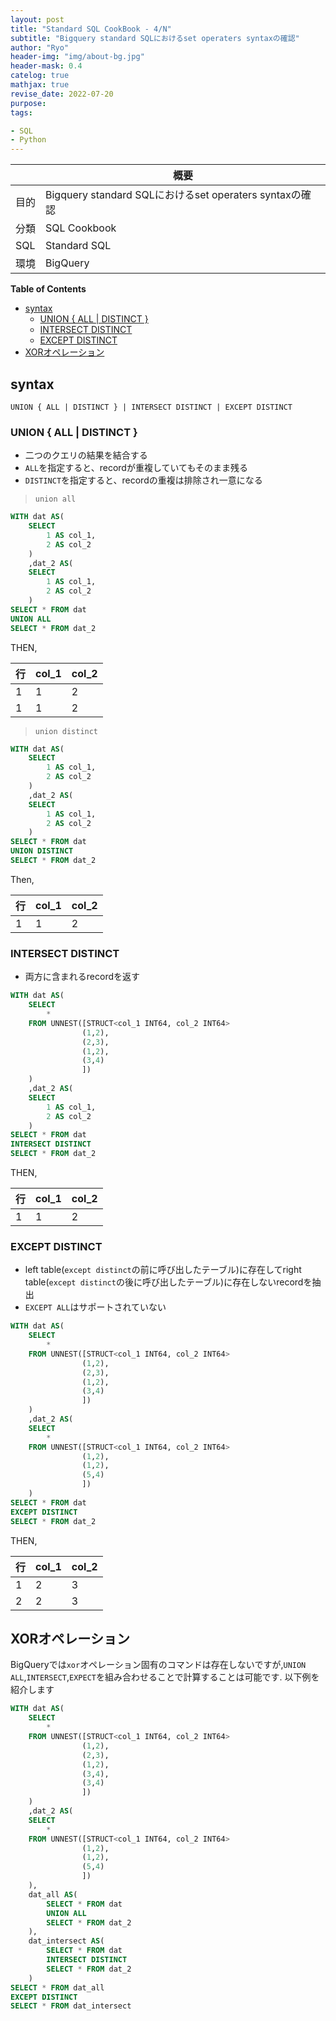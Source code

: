 ```yaml
---
layout: post
title: "Standard SQL CookBook - 4/N"
subtitle: "Bigquery standard SQLにおけるset operaters syntaxの確認"
author: "Ryo"
header-img: "img/about-bg.jpg"
header-mask: 0.4
catelog: true
mathjax: true
revise_date: 2022-07-20
purpose: 
tags:

- SQL
- Python
---
```



||概要|
|---|---|
|目的|Bigquery standard SQLにおけるset operaters syntaxの確認|
|分類|SQL Cookbook|
|SQL|Standard SQL|
|環境|BigQuery|

**Table of Contents**
<!-- START doctoc generated TOC please keep comment here to allow auto update -->
<!-- DON'T EDIT THIS SECTION, INSTEAD RE-RUN doctoc TO UPDATE -->

- [syntax](#syntax)
  - [UNION { ALL | DISTINCT }](#union--all--distinct-)
  - [INTERSECT DISTINCT](#intersect-distinct)
  - [EXCEPT DISTINCT](#except-distinct)
- [XORオペレーション](#xor%E3%82%AA%E3%83%9A%E3%83%AC%E3%83%BC%E3%82%B7%E3%83%A7%E3%83%B3)

<!-- END doctoc generated TOC please keep comment here to allow auto update -->

## syntax
```
UNION { ALL | DISTINCT } | INTERSECT DISTINCT | EXCEPT DISTINCT
```

### UNION { ALL | DISTINCT }

- 二つのクエリの結果を結合する
- `ALL`を指定すると、recordが重複していてもそのまま残る
- `DISTINCT`を指定すると、recordの重複は排除され一意になる

> `union all`

```sql
WITH dat AS(
    SELECT
        1 AS col_1,
        2 AS col_2
    )
    ,dat_2 AS(
    SELECT
        1 AS col_1,
        2 AS col_2
    )
SELECT * FROM dat
UNION ALL
SELECT * FROM dat_2
```

THEN,

|行|col_1|col_2|
|---|---|---|
|1|1|2|
|1|1|2|

> `union distinct`

```sql
WITH dat AS(
    SELECT
        1 AS col_1,
        2 AS col_2
    )
    ,dat_2 AS(
    SELECT
        1 AS col_1,
        2 AS col_2
    )
SELECT * FROM dat
UNION DISTINCT
SELECT * FROM dat_2
```

Then,

|行|col_1|col_2|
|---|---|---|
|1|1|2|

### INTERSECT DISTINCT

- 両方に含まれるrecordを返す

```sql
WITH dat AS(
    SELECT
        * 
    FROM UNNEST([STRUCT<col_1 INT64, col_2 INT64>
                (1,2),
                (2,3),
                (1,2),
                (3,4)
                ])     
    )
    ,dat_2 AS(
    SELECT
        1 AS col_1,
        2 AS col_2
    )
SELECT * FROM dat
INTERSECT DISTINCT
SELECT * FROM dat_2
```

THEN,

|行|col_1|col_2|
|---|---|---|
|1|1|2|

### EXCEPT DISTINCT

- left table(`except distinct`の前に呼び出したテーブル)に存在してright table(`except distinct`の後に呼び出したテーブル)に存在しないrecordを抽出
- `EXCEPT ALL`はサポートされていない

```sql
WITH dat AS(
    SELECT
        * 
    FROM UNNEST([STRUCT<col_1 INT64, col_2 INT64>
                (1,2),
                (2,3),
                (1,2),
                (3,4)
                ])     
    )
    ,dat_2 AS(
    SELECT
        * 
    FROM UNNEST([STRUCT<col_1 INT64, col_2 INT64>
                (1,2),
                (1,2),
                (5,4)
                ])     
    )
SELECT * FROM dat
EXCEPT DISTINCT
SELECT * FROM dat_2
```

THEN,

|行|col_1|col_2|
|---|---|---|
|1|2|3|
|2|2|3|

## XORオペレーション

BigQueryでは`xor`オペレーション固有のコマンドは存在しないですが,`UNION ALL`,`INTERSECT`,`EXPECT`を組み合わせることで計算することは可能です.
以下例を紹介します

```sql
WITH dat AS(
    SELECT
        * 
    FROM UNNEST([STRUCT<col_1 INT64, col_2 INT64>
                (1,2),
                (2,3),
                (1,2),
                (3,4),
                (3,4)
                ])     
    )
    ,dat_2 AS(
    SELECT
        * 
    FROM UNNEST([STRUCT<col_1 INT64, col_2 INT64>
                (1,2),
                (1,2),
                (5,4)
                ])     
    ),
    dat_all AS(
        SELECT * FROM dat
        UNION ALL
        SELECT * FROM dat_2
    ),
    dat_intersect AS(
        SELECT * FROM dat
        INTERSECT DISTINCT
        SELECT * FROM dat_2
    )
SELECT * FROM dat_all
EXCEPT DISTINCT
SELECT * FROM dat_intersect
```
